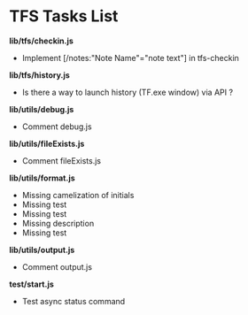 # TFS Tasks List

**lib/tfs/checkin.js**

- Implement [/notes:"Note Name"="note text"] in tfs-checkin

**lib/tfs/history.js**

- Is there a way to launch history (TF.exe window) via API ?

**lib/utils/debug.js**

- Comment debug.js

**lib/utils/fileExists.js**

- Comment fileExists.js

**lib/utils/format.js**

- Missing camelization of initials
- Missing test
- Missing test
- Missing description
- Missing test

**lib/utils/output.js**

- Comment output.js

**test/start.js**

- Test async status command